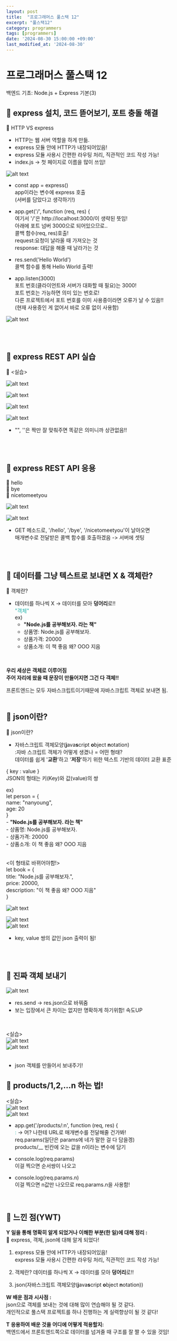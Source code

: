 ```yaml
---
layout: post
title:  "프로그래머스 풀스택 12"
excerpt: "풀스택12"
category: programmers
tags: [programmers]
date: '2024-08-30 15:00:00 +09:00'
last_modified_at: '2024-08-30'
---
```


# 프로그래머스 풀스택 12
백엔드 기초: Node.js + Express 기본(3)

## 🌊 express 설치, 코드 뜯어보기, 포트 충돌 해결

💫 HTTP VS express<br>
- HTTP는 웹 서버 역할을 하게 만듦.<br>
- express 모듈 안에 HTTP가 내장되어있음!<br>
- express 모듈 사용시 간편한 라우팅 처리, 직관적인 코드 작성 가능!<br>
- index.js -> 첫 페이지로 이름을 많이 쓰임!<br>

![alt text](img01/image-78.png)<br>

- const app = express()<br>
app이라는 변수에 express 호출<br>
(서버를 담았다고 생각하기!)<br>

- app.get('/', function (req, res) \{<br>
여기서 '/'은 http://localhost:3000/이 생략된 뜻임!<br>
아래에 포트 넘버 3000으로 되어있으므로..<br>
콜백 함수(req, res)호출!<br>
request:요청이 날라올 때 가져오는 것<br>
response: 대답을 해줄 때 날라가는 것<br>

- res.send('Hello World')<br>
콜백 함수를 통해 Hello World 출력!<br>

- app.listen(3000)<br>
포트 번호(클라이언트와 서버가 대화할 때 필요)는 3000!<br>
포트 번호는 가능하면 의미 있는 번호로!<br>
다른 프로젝트에서 포트 번호를 이미 사용중이라면 오류가 날 수 있음!!<br>
(현재 사용중인 게 없어서 바로 오류 없이 사용함)<br>

![alt text](img01/image-79.png)<br>

<br><br/>

## 🌊 express REST API 실습

💫 \<실습><br>

![alt text](img01/image-81.png)<br>

![alt text](img01/image-80.png)<br>

![alt text](img01/image-83.png)<br>

![alt text](img01/image-82.png)<br>

- "", ''은 짝만 잘 맞춰주면 똑같은 의미니까 상관없음!!<br>

<br><br/>

## 🌊 express REST API 응용

💫 hello<br>
💫 bye<br>
💫 nicetomeetyou<br>

![alt text](img01/image-84.png)<br>

![alt text](img01/image-85.png)<br>

- GET 메소드로, '/hello', '/bye', '/nicetomeetyou'이 날아오면<br>
  매개변수로 전달받은 콜백 함수를 호출하겠음 -> 서버에 셋팅<br>

<br><br/>

## 🌊 데이터를 그냥 텍스트로 보내면 X & 객체란?

💫 객체란?<br>
- 데이터를 하나씩 X -> 데이터를 모아 **덩어리**로!!<br>
<span style="color:lightseagreen">"객체"</span><br>
ex)<br>
    - **"Node.js를 공부해보자. 라는 책"**<br>
    - 상품명: Node.js를 공부해보자.<br>
    - 상품가격: 20000<br>
    - 상품소개: 이 책 좋음 왜? OOO 지음<br>
<br>

**우리 세상은 객체로 이루어짐**<br>
**주어 자리에 왔을 때 문장이 만들어지면 그건 다 객체!!**<br>

프론트엔드는 모두 자바스크립트이기때문에 자바스크립트 객체로 보내면 됨.<br><br/>

## 🌊 json이란?

💫 json이란?<br>

- 자바스크립트 객체모양(**j**ava**s**cript **o**bject **n**otation)<br>
:자바 스크립트 객체가 어떻게 생겼나 = 어떤 형태?<br>
데이터를 쉽게 '**교환**'하고 '**저장**'하기 위한 텍스트 기반의 데이터 교환 표준<br>

{ key : value }<br>
JSON의 형태는 키(Key)와 값(value)의 쌍<br>

ex)<br>
    let person = {<br>
  name: "nanyoung",<br>
  age: 20<br>
}<br>
    - **"Node.js를 공부해보자. 라는 책"**<br>
    - 상품명: Node.js를 공부해보자.<br>
    - 상품가격: 20000<br>
    - 상품소개: 이 책 좋음 왜? OOO 지음<br>
<br>

\<이 형태로 바뀌어야함!><br>
let book = {<br>
  title: "Node.js를 공부해보자.",<br>
  price: 20000,<br>
  description: "이 책 좋음 왜? OOO 지음"<br>
}<br>

![alt text](img01/image-86.png)<br>

![alt text](img01/image-87.png)<br>
![alt text](img01/image-88.png)<br>
- key, value 쌍의 값인 json 출력이 됨!<br>

<br><br/>

## 🌊 진짜 객체 보내기

![alt text](img01/image-89.png)<br>
- res.send -> res.json으로 바꿔줌<br>
- 보는 입장에서 큰 차이는 없지만 명확하게 하기위함! 속도UP<br>

<br>

\<실습><br>
![alt text](img01/image-90.png)<br>
![alt text](img01/image-91.png)<br><br/>

- json 객체를 만들어서 보내주기!<br>

## 🌊 products/1,2,...n 하는 법!

\<실습><br>
![alt text](img01/image-92.png)<br>
![alt text](img01/image-93.png)<br>
- app.get\('/products/:n', function (req, res) \{<br>
      <span style="color:lightseagreen">:</span> -> 어? 나한테 URL로 매개변수를 전달해줄 건가봐!<br>
    req.params(일단은 params에 네가 말한 걸 다 담을겡)<br>
    products/__ 빈칸에 오는 값을 n이라는 변수에 담기<br>

- console.log(req.params)<br>
이걸 찍으면 순서쌍이 나오고<br>

- console.log(req.params.n)<br>
이걸 찍으면 n값만 나오므로 req.params.n을 사용함!<br>
<br><br/>

## 🌊 느낀 점(YWT)

**Y 일을 통해 명확히 알게 되었거나 이해한 부분(한 일)에 대해 정리 :**<br>
💫 express, 객체, json에 대해 알게 되었다!<br>
1. express 모듈 안에 HTTP가 내장되어있음!<br>
express 모듈 사용시 간편한 라우팅 처리, 직관적인 코드 작성 가능!<br>

2. 객체란? 데이터를 하나씩 X -> 데이터를 모아 **덩어리**로!!<br>

3. json(자바스크립트 객체모양(**j**ava**s**cript **o**bject **n**otation))<br>

**W 배운 점과 시사점 :**<br>
json으로 객체를 보내는 것에 대해 많이 연습해야 될 것 같다.<br>
개인적으로 풀스택 프로젝트를 하나 진행하는 게 실력향상이 될 것 같다!<br>

**T 응용하여 배운 것을 어디에 어떻게 적용할지:**<br>
백엔드에서 프론트엔드쪽으로 데이터를 넘겨줄 때 구조를 잘 짤 수 있을 것임!<br>


